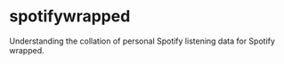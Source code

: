 # spotifywrapped
Understanding the collation of personal Spotify listening data for Spotify wrapped. 
